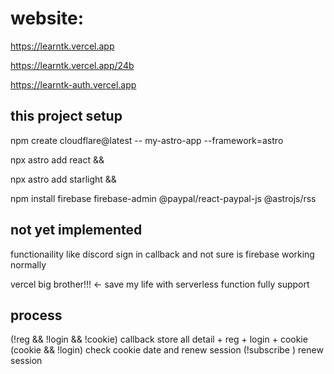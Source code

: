 # website:

https://learntk.vercel.app

https://learntk.vercel.app/24b

https://learntk-auth.vercel.app



## this project setup

npm create cloudflare@latest -- my-astro-app --framework=astro

npx astro add react &&

npx astro add starlight &&

npm install firebase firebase-admin @paypal/react-paypal-js @astrojs/rss

## not yet implemented

functionaility like discord sign in callback and not sure is firebase working normally

vercel big brother!!! <- save my life with serverless function fully support

## process

(!reg && !login && !cookie) callback store all detail + reg + login + cookie
(cookie && !login) check cookie date and renew session
(!subscribe ) renew session

